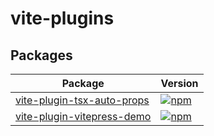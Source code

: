 # vite-plugins

## Packages

| Package                                                   | Version |
|-----------------------------------------------------------| ------- | 
| [vite-plugin-tsx-auto-props](./packages/tsx-auto-props)   | [![npm](https://img.shields.io/npm/v/vite-plugin-tsx-auto-props)](https://www.npmjs.com/package/vite-plugin-imp) |
| [vite-plugin-vitepress-demo](./packages/vitepress-demo) | [![npm](https://img.shields.io/npm/v/vite-plugin-vitepress-demo)](https://www.npmjs.com/package/vite-plugin-html) |

